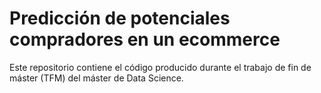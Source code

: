 # Predicción de potenciales compradores en un ecommerce


Este repositorio contiene el código producido durante el trabajo de fin de máster (TFM) del máster de Data Science.

